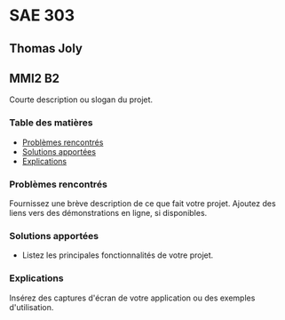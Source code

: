 # SAE 303
## Thomas Joly
## MMI2 B2

Courte description ou slogan du projet.

### Table des matières

- [Problèmes rencontrés](#problèmes-rencontrés)
- [Solutions apportées](#solutions-apportées)
- [Explications](#explications)

### Problèmes rencontrés

Fournissez une brève description de ce que fait votre projet. Ajoutez des liens vers des démonstrations en ligne, si disponibles.

### Solutions apportées

- Listez les principales fonctionnalités de votre projet.

### Explications

Insérez des captures d'écran de votre application ou des exemples d'utilisation.
